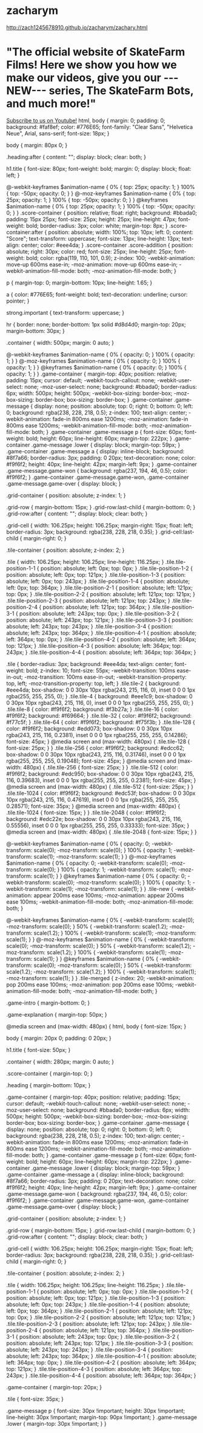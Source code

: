 # zacharym

http://zach1245678910.github.io/zacharym/zachary.html
<html>
  <head></head>
  <body style= "backround-color:turquoise;">
    <h1>
    "The official website of SkateFarm Films!  Here we show you how we make our videos, give you our ---NEW--- series, The SkateFarm          Bots, and much more!"
    </h1>
  </body>
</html>
<a href="https://youtube.com/SkateFarm Films">Subscribe to us on Youtube!</a>
  html, body {
  margin: 0;
  padding: 0;
  background: #faf8ef;
  color: #776E65;
  font-family: "Clear Sans", "Helvetica Neue", Arial, sans-serif;
  font-size: 18px;
}

body {
  margin: 80px 0;
}

.heading:after {
  content: "";
  display: block;
  clear: both;
}

h1.title {
  font-size: 80px;
  font-weight: bold;
  margin: 0;
  display: block;
  float: left;
}

@-webkit-keyframes $animation-name {
  0% {
    top: 25px;
    opacity: 1;
  }
  100% {
    top: -50px;
    opacity: 0;
  }
}
@-moz-keyframes $animation-name {
  0% {
    top: 25px;
    opacity: 1;
  }
  100% {
    top: -50px;
    opacity: 0;
  }
}
@keyframes $animation-name {
  0% {
    top: 25px;
    opacity: 1;
  }
  100% {
    top: -50px;
    opacity: 0;
  }
}
.score-container {
  position: relative;
  float: right;
  background: #bbada0;
  padding: 15px 25px;
  font-size: 25px;
  height: 25px;
  line-height: 47px;
  font-weight: bold;
  border-radius: 3px;
  color: white;
  margin-top: 8px;
}
.score-container:after {
  position: absolute;
  width: 100%;
  top: 10px;
  left: 0;
  content: "Score";
  text-transform: uppercase;
  font-size: 13px;
  line-height: 13px;
  text-align: center;
  color: #eee4da;
}
.score-container .score-addition {
  position: absolute;
  right: 30px;
  color: red;
  font-size: 25px;
  line-height: 25px;
  font-weight: bold;
  color: rgba(119, 110, 101, 0.9);
  z-index: 100;
  -webkit-animation: move-up 600ms ease-in;
  -moz-animation: move-up 600ms ease-in;
  -webkit-animation-fill-mode: both;
  -moz-animation-fill-mode: both;
}

p {
  margin-top: 0;
  margin-bottom: 10px;
  line-height: 1.65;
}

a {
  color: #776E65;
  font-weight: bold;
  text-decoration: underline;
  cursor: pointer;
}

strong.important {
  text-transform: uppercase;
}

hr {
  border: none;
  border-bottom: 1px solid #d8d4d0;
  margin-top: 20px;
  margin-bottom: 30px;
}

.container {
  width: 500px;
  margin: 0 auto;
}

@-webkit-keyframes $animation-name {
  0% {
    opacity: 0;
  }
  100% {
    opacity: 1;
  }
}
@-moz-keyframes $animation-name {
  0% {
    opacity: 0;
  }
  100% {
    opacity: 1;
  }
}
@keyframes $animation-name {
  0% {
    opacity: 0;
  }
  100% {
    opacity: 1;
  }
}
.game-container {
  margin-top: 40px;
  position: relative;
  padding: 15px;
  cursor: default;
  -webkit-touch-callout: none;
  -webkit-user-select: none;
  -moz-user-select: none;
  background: #bbada0;
  border-radius: 6px;
  width: 500px;
  height: 500px;
  -webkit-box-sizing: border-box;
  -moz-box-sizing: border-box;
  box-sizing: border-box;
}
.game-container .game-message {
  display: none;
  position: absolute;
  top: 0;
  right: 0;
  bottom: 0;
  left: 0;
  background: rgba(238, 228, 218, 0.5);
  z-index: 100;
  text-align: center;
  -webkit-animation: fade-in 800ms ease 1200ms;
  -moz-animation: fade-in 800ms ease 1200ms;
  -webkit-animation-fill-mode: both;
  -moz-animation-fill-mode: both;
}
.game-container .game-message p {
  font-size: 60px;
  font-weight: bold;
  height: 60px;
  line-height: 60px;
  margin-top: 222px;
}
.game-container .game-message .lower {
  display: block;
  margin-top: 59px;
}
.game-container .game-message a {
  display: inline-block;
  background: #8f7a66;
  border-radius: 3px;
  padding: 0 20px;
  text-decoration: none;
  color: #f9f6f2;
  height: 40px;
  line-height: 42px;
  margin-left: 9px;
}
.game-container .game-message.game-won {
  background: rgba(237, 194, 46, 0.5);
  color: #f9f6f2;
}
.game-container .game-message.game-won, .game-container .game-message.game-over {
  display: block;
}

.grid-container {
  position: absolute;
  z-index: 1;
}

.grid-row {
  margin-bottom: 15px;
}
.grid-row:last-child {
  margin-bottom: 0;
}
.grid-row:after {
  content: "";
  display: block;
  clear: both;
}

.grid-cell {
  width: 106.25px;
  height: 106.25px;
  margin-right: 15px;
  float: left;
  border-radius: 3px;
  background: rgba(238, 228, 218, 0.35);
}
.grid-cell:last-child {
  margin-right: 0;
}

.tile-container {
  position: absolute;
  z-index: 2;
}

.tile {
  width: 106.25px;
  height: 106.25px;
  line-height: 116.25px;
}
.tile.tile-position-1-1 {
  position: absolute;
  left: 0px;
  top: 0px;
}
.tile.tile-position-1-2 {
  position: absolute;
  left: 0px;
  top: 121px;
}
.tile.tile-position-1-3 {
  position: absolute;
  left: 0px;
  top: 243px;
}
.tile.tile-position-1-4 {
  position: absolute;
  left: 0px;
  top: 364px;
}
.tile.tile-position-2-1 {
  position: absolute;
  left: 121px;
  top: 0px;
}
.tile.tile-position-2-2 {
  position: absolute;
  left: 121px;
  top: 121px;
}
.tile.tile-position-2-3 {
  position: absolute;
  left: 121px;
  top: 243px;
}
.tile.tile-position-2-4 {
  position: absolute;
  left: 121px;
  top: 364px;
}
.tile.tile-position-3-1 {
  position: absolute;
  left: 243px;
  top: 0px;
}
.tile.tile-position-3-2 {
  position: absolute;
  left: 243px;
  top: 121px;
}
.tile.tile-position-3-3 {
  position: absolute;
  left: 243px;
  top: 243px;
}
.tile.tile-position-3-4 {
  position: absolute;
  left: 243px;
  top: 364px;
}
.tile.tile-position-4-1 {
  position: absolute;
  left: 364px;
  top: 0px;
}
.tile.tile-position-4-2 {
  position: absolute;
  left: 364px;
  top: 121px;
}
.tile.tile-position-4-3 {
  position: absolute;
  left: 364px;
  top: 243px;
}
.tile.tile-position-4-4 {
  position: absolute;
  left: 364px;
  top: 364px;
}

.tile {
  border-radius: 3px;
  background: #eee4da;
  text-align: center;
  font-weight: bold;
  z-index: 10;
  font-size: 55px;
  -webkit-transition: 100ms ease-in-out;
  -moz-transition: 100ms ease-in-out;
  -webkit-transition-property: top, left;
  -moz-transition-property: top, left;
}
.tile.tile-2 {
  background: #eee4da;
  box-shadow: 0 0 30px 10px rgba(243, 215, 116, 0), inset 0 0 0 1px rgba(255, 255, 255, 0);
}
.tile.tile-4 {
  background: #eee1c9;
  box-shadow: 0 0 30px 10px rgba(243, 215, 116, 0), inset 0 0 0 1px rgba(255, 255, 255, 0);
}
.tile.tile-8 {
  color: #f9f6f2;
  background: #f3b27a;
}
.tile.tile-16 {
  color: #f9f6f2;
  background: #f69664;
}
.tile.tile-32 {
  color: #f9f6f2;
  background: #f77c5f;
}
.tile.tile-64 {
  color: #f9f6f2;
  background: #f75f3b;
}
.tile.tile-128 {
  color: #f9f6f2;
  background: #edd073;
  box-shadow: 0 0 30px 10px rgba(243, 215, 116, 0.2381), inset 0 0 0 1px rgba(255, 255, 255, 0.14286);
  font-size: 45px;
}
@media screen and (max-width: 480px) {
  .tile.tile-128 {
    font-size: 25px;
  }
}
.tile.tile-256 {
  color: #f9f6f2;
  background: #edcc62;
  box-shadow: 0 0 30px 10px rgba(243, 215, 116, 0.31746), inset 0 0 0 1px rgba(255, 255, 255, 0.19048);
  font-size: 45px;
}
@media screen and (max-width: 480px) {
  .tile.tile-256 {
    font-size: 25px;
  }
}
.tile.tile-512 {
  color: #f9f6f2;
  background: #edc950;
  box-shadow: 0 0 30px 10px rgba(243, 215, 116, 0.39683), inset 0 0 0 1px rgba(255, 255, 255, 0.2381);
  font-size: 45px;
}
@media screen and (max-width: 480px) {
  .tile.tile-512 {
    font-size: 25px;
  }
}
.tile.tile-1024 {
  color: #f9f6f2;
  background: #edc53f;
  box-shadow: 0 0 30px 10px rgba(243, 215, 116, 0.47619), inset 0 0 0 1px rgba(255, 255, 255, 0.28571);
  font-size: 35px;
}
@media screen and (max-width: 480px) {
  .tile.tile-1024 {
    font-size: 15px;
  }
}
.tile.tile-2048 {
  color: #f9f6f2;
  background: #edc22e;
  box-shadow: 0 0 30px 10px rgba(243, 215, 116, 0.55556), inset 0 0 0 1px rgba(255, 255, 255, 0.33333);
  font-size: 35px;
}
@media screen and (max-width: 480px) {
  .tile.tile-2048 {
    font-size: 15px;
  }
}

@-webkit-keyframes $animation-name {
  0% {
    opacity: 0;
    -webkit-transform: scale(0);
    -moz-transform: scale(0);
  }
  100% {
    opacity: 1;
    -webkit-transform: scale(1);
    -moz-transform: scale(1);
  }
}
@-moz-keyframes $animation-name {
  0% {
    opacity: 0;
    -webkit-transform: scale(0);
    -moz-transform: scale(0);
  }
  100% {
    opacity: 1;
    -webkit-transform: scale(1);
    -moz-transform: scale(1);
  }
}
@keyframes $animation-name {
  0% {
    opacity: 0;
    -webkit-transform: scale(0);
    -moz-transform: scale(0);
  }
  100% {
    opacity: 1;
    -webkit-transform: scale(1);
    -moz-transform: scale(1);
  }
}
.tile-new {
  -webkit-animation: appear 200ms ease 100ms;
  -moz-animation: appear 200ms ease 100ms;
  -webkit-animation-fill-mode: both;
  -moz-animation-fill-mode: both;
}

@-webkit-keyframes $animation-name {
  0% {
    -webkit-transform: scale(0);
    -moz-transform: scale(0);
  }
  50% {
    -webkit-transform: scale(1.2);
    -moz-transform: scale(1.2);
  }
  100% {
    -webkit-transform: scale(1);
    -moz-transform: scale(1);
  }
}
@-moz-keyframes $animation-name {
  0% {
    -webkit-transform: scale(0);
    -moz-transform: scale(0);
  }
  50% {
    -webkit-transform: scale(1.2);
    -moz-transform: scale(1.2);
  }
  100% {
    -webkit-transform: scale(1);
    -moz-transform: scale(1);
  }
}
@keyframes $animation-name {
  0% {
    -webkit-transform: scale(0);
    -moz-transform: scale(0);
  }
  50% {
    -webkit-transform: scale(1.2);
    -moz-transform: scale(1.2);
  }
  100% {
    -webkit-transform: scale(1);
    -moz-transform: scale(1);
  }
}
.tile-merged {
  z-index: 20;
  -webkit-animation: pop 200ms ease 100ms;
  -moz-animation: pop 200ms ease 100ms;
  -webkit-animation-fill-mode: both;
  -moz-animation-fill-mode: both;
}

.game-intro {
  margin-bottom: 0;
}

.game-explanation {
  margin-top: 50px;
}

@media screen and (max-width: 480px) {
  html, body {
    font-size: 15px;
  }

  body {
    margin: 20px 0;
    padding: 0 20px;
  }

  h1.title {
    font-size: 50px;
  }

  .container {
    width: 280px;
    margin: 0 auto;
  }

  .score-container {
    margin-top: 0;
  }

  .heading {
    margin-bottom: 10px;
  }

  .game-container {
    margin-top: 40px;
    position: relative;
    padding: 15px;
    cursor: default;
    -webkit-touch-callout: none;
    -webkit-user-select: none;
    -moz-user-select: none;
    background: #bbada0;
    border-radius: 6px;
    width: 500px;
    height: 500px;
    -webkit-box-sizing: border-box;
    -moz-box-sizing: border-box;
    box-sizing: border-box;
  }
  .game-container .game-message {
    display: none;
    position: absolute;
    top: 0;
    right: 0;
    bottom: 0;
    left: 0;
    background: rgba(238, 228, 218, 0.5);
    z-index: 100;
    text-align: center;
    -webkit-animation: fade-in 800ms ease 1200ms;
    -moz-animation: fade-in 800ms ease 1200ms;
    -webkit-animation-fill-mode: both;
    -moz-animation-fill-mode: both;
  }
  .game-container .game-message p {
    font-size: 60px;
    font-weight: bold;
    height: 60px;
    line-height: 60px;
    margin-top: 222px;
  }
  .game-container .game-message .lower {
    display: block;
    margin-top: 59px;
  }
  .game-container .game-message a {
    display: inline-block;
    background: #8f7a66;
    border-radius: 3px;
    padding: 0 20px;
    text-decoration: none;
    color: #f9f6f2;
    height: 40px;
    line-height: 42px;
    margin-left: 9px;
  }
  .game-container .game-message.game-won {
    background: rgba(237, 194, 46, 0.5);
    color: #f9f6f2;
  }
  .game-container .game-message.game-won, .game-container .game-message.game-over {
    display: block;
  }

  .grid-container {
    position: absolute;
    z-index: 1;
  }

  .grid-row {
    margin-bottom: 15px;
  }
  .grid-row:last-child {
    margin-bottom: 0;
  }
  .grid-row:after {
    content: "";
    display: block;
    clear: both;
  }

  .grid-cell {
    width: 106.25px;
    height: 106.25px;
    margin-right: 15px;
    float: left;
    border-radius: 3px;
    background: rgba(238, 228, 218, 0.35);
  }
  .grid-cell:last-child {
    margin-right: 0;
  }

  .tile-container {
    position: absolute;
    z-index: 2;
  }

  .tile {
    width: 106.25px;
    height: 106.25px;
    line-height: 116.25px;
  }
  .tile.tile-position-1-1 {
    position: absolute;
    left: 0px;
    top: 0px;
  }
  .tile.tile-position-1-2 {
    position: absolute;
    left: 0px;
    top: 121px;
  }
  .tile.tile-position-1-3 {
    position: absolute;
    left: 0px;
    top: 243px;
  }
  .tile.tile-position-1-4 {
    position: absolute;
    left: 0px;
    top: 364px;
  }
  .tile.tile-position-2-1 {
    position: absolute;
    left: 121px;
    top: 0px;
  }
  .tile.tile-position-2-2 {
    position: absolute;
    left: 121px;
    top: 121px;
  }
  .tile.tile-position-2-3 {
    position: absolute;
    left: 121px;
    top: 243px;
  }
  .tile.tile-position-2-4 {
    position: absolute;
    left: 121px;
    top: 364px;
  }
  .tile.tile-position-3-1 {
    position: absolute;
    left: 243px;
    top: 0px;
  }
  .tile.tile-position-3-2 {
    position: absolute;
    left: 243px;
    top: 121px;
  }
  .tile.tile-position-3-3 {
    position: absolute;
    left: 243px;
    top: 243px;
  }
  .tile.tile-position-3-4 {
    position: absolute;
    left: 243px;
    top: 364px;
  }
  .tile.tile-position-4-1 {
    position: absolute;
    left: 364px;
    top: 0px;
  }
  .tile.tile-position-4-2 {
    position: absolute;
    left: 364px;
    top: 121px;
  }
  .tile.tile-position-4-3 {
    position: absolute;
    left: 364px;
    top: 243px;
  }
  .tile.tile-position-4-4 {
    position: absolute;
    left: 364px;
    top: 364px;
  }

  .game-container {
    margin-top: 20px;
  }

  .tile {
    font-size: 35px;
  }

  .game-message p {
    font-size: 30px !important;
    height: 30px !important;
    line-height: 30px !important;
    margin-top: 90px !important;
  }
  .game-message .lower {
    margin-top: 30px !important;
  }
}

